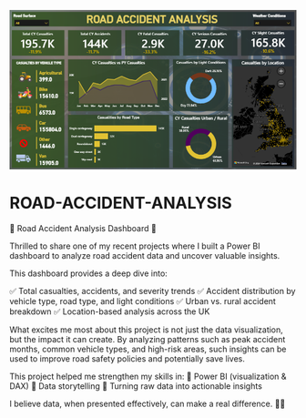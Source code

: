 ![Road Accident Dashboard](https://github.com/harmanpreet07/ROAD-ACCIDENT-ANALYSIS/blob/main/Screenshot%202025-09-12%20195253.png)


# ROAD-ACCIDENT-ANALYSIS



🚦 Road Accident Analysis Dashboard 🚦


Thrilled to share one of my recent projects where I built a Power BI dashboard to analyze road accident data and uncover valuable insights.


This dashboard provides a deep dive into:

 ✅ Total casualties, accidents, and severity trends
 ✅ Accident distribution by vehicle type, road type, and light conditions
 ✅ Urban vs. rural accident breakdown
 ✅ Location-based analysis across the UK

 
What excites me most about this project is not just the data visualization, but the impact it can create. By analyzing patterns such as peak accident months, common vehicle types, and high-risk areas, such insights can be used to improve road safety policies and potentially save lives.


This project helped me strengthen my skills in:
 🔹 Power BI (visualization & DAX)
 🔹 Data storytelling
 🔹 Turning raw data into actionable insights

 
I believe data, when presented effectively, can make a real difference. 🚗💡
